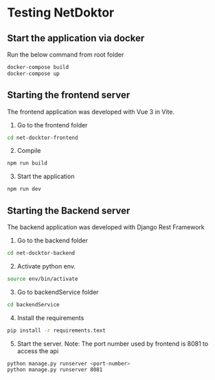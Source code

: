 # Testing NetDoktor

## Start the application via docker
Run the below command from root folder
```sh 
docker-compose build   
docker-compose up 
```



## Starting the frontend server
The frontend application was developed with Vue 3 in Vite.

1. Go to the frontend folder  
```sh 
cd net-docktor-frontend
```
2. Compile 
```sh 
npm run build  
```
3. Start the application
```sh 
npm run dev  
```

## Starting the Backend server
The backend application was developed with Django Rest Framework

1. Go to the backend folder  
```sh 
cd net-docktor-backend
```

2. Activate python env.
```sh 
source env/bin/activate 
```

3. Go to backendService folder
```sh 
cd backendService
```

4. Install the requirements
```sh 
pip install -r requirements.text
```

5. Start the server. 
Note: The port number used by frontend is 8081 to access the api
```sh 
python manage.py runserver <port-number>   
python manage.py runserver 8081   
```

